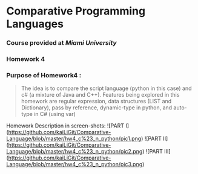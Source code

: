 # Comparative Programming Languages 
### Course provided at *Miami University*
### Homework 4
### Purpose of Homework4 : 
> The idea is to compare the script language (python in this case) and c# (a mixture of Java and C++). 
> Features being explored in this homework are regular expression, data structures (LIST and Dictionary), pass by reference, 
> dynamic-type in python, and auto-type in C# (using var) 

Homework Description in screen-shots:
![PART I] 
(https://github.com/kaiLiGit/Comparative-Language/blob/master/hw4_c%23_n_python/pic1.png)
![PART II]
(https://github.com/kaiLiGit/Comparative-Language/blob/master/hw4_c%23_n_python/pic2.png)
![PART III]
(https://github.com/kaiLiGit/Comparative-Language/blob/master/hw4_c%23_n_python/pic3.png)
